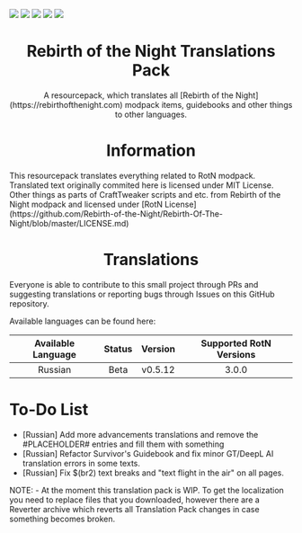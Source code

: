 ![](https://img.shields.io/github/license/DenisMasterHerobrine/RotN-Translation)
![](https://img.shields.io/github/issues/DenisMasterHerobrine/RotN-Translation)
![](https://img.shields.io/github/repo-size/DenisMasterHerobrine/RotN-Translation)
![](https://img.shields.io/github/downloads/DenisMasterHerobrine/RotN-Translation)
![](https://img.shields.io/github/v/release/DenisMasterHerobrine/RotN-Translation?display_name=tag)

<div align="center"> <h1> Rebirth of the Night Translations Pack </h1> </div>
<div align="center"> A resourcepack, which translates all [Rebirth of the Night](https://rebirthofthenight.com) modpack items, guidebooks and other things to other languages.</div>

<div align="center"> <h1>  Information </h1> </div>
This resourcepack translates everything related to RotN modpack. Translated text originally commited here is licensed under MIT License. Other things as parts of CraftTweaker scripts and etc. from Rebirth of the Night modpack and licensed under [RotN License](https://github.com/Rebirth-of-the-Night/Rebirth-Of-The-Night/blob/master/LICENSE.md)

<div align="center"> <h1>  Translations </h1> </div>
Everyone is able to contribute to this small project through PRs and suggesting translations or reporting bugs through Issues on this GitHub repository.

Available languages can be found here:

| Available Language | Status | Version | Supported RotN Versions |
|:------------------:|:------:|:-------:|:-----------------------:|
|Russian             |Beta    |v0.5.12  |3.0.0                    |

# To-Do List
- [Russian] Add more advancements translations and remove the #PLACEHOLDER# entries and fill them with something
- [Russian] Refactor Survivor's Guidebook and fix minor GT/DeepL AI translation errors in some texts.
- [Russian] Fix $(br2) text breaks and "text flight in the air" on all pages.

NOTE: 
	- At the moment this translation pack is WIP. To get the localization you need to replace files that you downloaded, however there are a Reverter archive which reverts all Translation Pack changes in case something becomes broken.